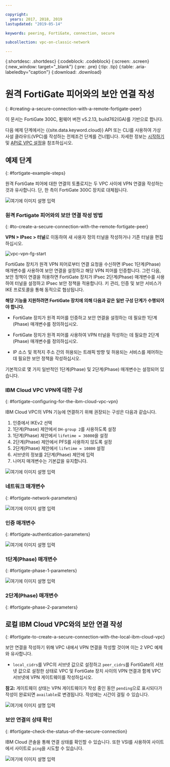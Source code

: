 ```yaml
---

copyright:
  years: 2017, 2018, 2019
lastupdated: "2019-05-14"

keywords: peering, FortiGate, connection, secure

subcollection: vpc-on-classic-network

---
```


{:shortdesc: .shortdesc}
{:codeblock: .codeblock}
{:screen: .screen}
{:new_window: target="_blank"}
{:pre: .pre}
{:tip: .tip}
{:table: .aria-labeledby="caption"}
{:download: .download}


# 원격 FortiGate 피어와의 보안 연결 작성
{: #creating-a-secure-connection-with-a-remote-fortigate-peer}

이 문서는 FortiGate 300C, 펌웨어 버전 v5.2.13, build762(GA)를 기반으로 합니다.

다음 예제 단계에서는 {{site.data.keyword.cloud}} API 또는 CLI를 사용하여 가상 사설 클라우드(VPC)를 작성하는 전제조건 단계를 건너뜁니다. 자세한 정보는 [시작하기](/docs/vpc-on-classic?topic=vpc-on-classic-getting-started) 및 [API로 VPC 설정](/docs/vpc-on-classic?topic=vpc-on-classic-creating-a-vpc-using-the-rest-apis)을 참조하십시오.

## 예제 단계
{: #fortigate-example-steps}

원격 FortiGate 피어에 대한 연결의 토폴로지는 두 VPC 사이에 VPN 연결을 작성하는 것과 유사합니다. 단, 한 측이 FortiGate 300C 장치로 대체됩니다.

![여기에 이미지 설명 입력](./images/vpc-vpn-fg-figure.png)

### 원격 Fortigate 피어와의 보안 연결 작성 방법
{: #to-create-a-secure-connection-with-the-remote-fortigate-peer}

**VPN \> IPsec \> 터널**로 이동하여 새 사용자 정의 터널을 작성하거나 기존 터널을 편집하십시오.

![vpc-vpn-fg-start](./images/vpc-vpn-fg-start.JPG)

FortiGate 장치가 원격 VPN 피어로부터 연결 요청을 수신하면 IPsec 1단계(Phase) 매개변수를 사용하여 보안 연결을 설정하고 해당 VPN 피어를 인증합니다. 그런 다음, 보안 정책이 연결을 허용하면 FortiGate 장치가 IPsec 2단계(Phase) 매개변수를 사용하여 터널을 설정하고 IPsec 보안 정책을 적용합니다. 키 관리, 인증 및 보안 서비스가 IKE 프로토콜을 통해 동적으로 협상됩니다.

**해당 기능을 지원하려면 FortiGate 장치에 의해 다음과 같은 일반 구성 단계가 수행되어야 합니다.**

* FortiGate 장치가 원격 피어를 인증하고 보안 연결을 설정하는 데 필요한 1단계(Phase) 매개변수를 정의하십시오.

* FortiGate 장치가 원격 피어를 사용하여 VPN 터널을 작성하는 데 필요한 2단계(Phase) 매개변수를 정의하십시오.

* IP 소스 및 목적지 주소 간의 허용되는 트래픽 방향 및 허용되는 서비스를 제어하는 데 필요한 보안 정책을 작성하십시오.

기본적으로 몇 가지 일반적인 1단계(Phase) 및 2단계(Phase) 매개변수는 설정되어 있습니다.

### IBM Cloud VPC VPN에 대한 구성
{: #fortigate-configuring-for-the-ibm-cloud-vpc-vpn}

IBM Cloud VPC의 VPN 기능에 연결하기 위해 권장되는 구성은 다음과 같습니다.

1. 인증에서 IKEv2 선택
2. 1단계(Phase) 제안에서 `DH-group 2`를 사용하도록 설정
3. 1단계(Phase) 제안에서 `lifetime = 36000`을 설정
4. 2단계(Phase) 제안에서 PFS를 사용하지 않도록 설정
5. 2단계(Phase) 제안에서 `lifetime = 10800` 설정
6. 서브넷의 정보를 2단계(Phase) 제안에 입력
7. 나머지 매개변수는 기본값을 유지합니다.

![여기에 이미지 설명 입력](./images/vpc-vpn-fg-network.JPG)

### 네트워크 매개변수
{: #fortigate-network-parameters}

![여기에 이미지 설명 입력](./images/vpc-vpn-fg-authentication.JPG)

### 인증 매개변수
{: #fortigate-authentication-parameters}

![여기에 이미지 설명 입력](./images/vpc-vpn-fg-phase1.JPG)

### 1단계(Phase) 매개변수
{: #fortigate-phase-1-parameters}

![여기에 이미지 설명 입력](./images/vpc-vpn-fg-phase2.JPG)

### 2단계(Phase) 매개변수
{: #fortigate-phase-2-parameters}

## 로컬 IBM Cloud VPC와의 보안 연결 작성
{: #fortigate-to-create-a-secure-connection-with-the-local-ibm-cloud-vpc}

보안 연결을 작성하기 위해 VPC 내에서 VPN 연결을 작성할 것이며 이는 2 VPC 예제와 유사합니다.

* `local_cidrs`를 VPC의 서브넷 값으로 설정하고 `peer_cidrs`를 FortiGate의 서브넷 값으로 설정한 상태로 VPC 및 FortiGate 장치 사이의 VPN 연결과 함께 VPC 서브넷에 VPN 게이트웨이를 작성하십시오.

**참고:** 게이트웨이 상태는 VPN 게이트웨이가 작성 중인 동안 `pending`으로 표시되다가 작성이 완료되면 `available`로 변경됩니다. 작성에는 시간이 걸릴 수 있습니다.

![여기에 이미지 설명 입력](images/vpc-vpn-fg-connection.png)

### 보안 연결의 상태 확인
{: #fortigate-check-the-status-of-the-secure-connection}

IBM Cloud 콘솔을 통해 연결 상태를 확인할 수 있습니다. 또한 VSI를 사용하여 사이트에서 사이트로 `ping`을 시도할 수 있습니다.

![여기에 이미지 설명 입력](images/vpc-vpn-fg-status.JPG)
